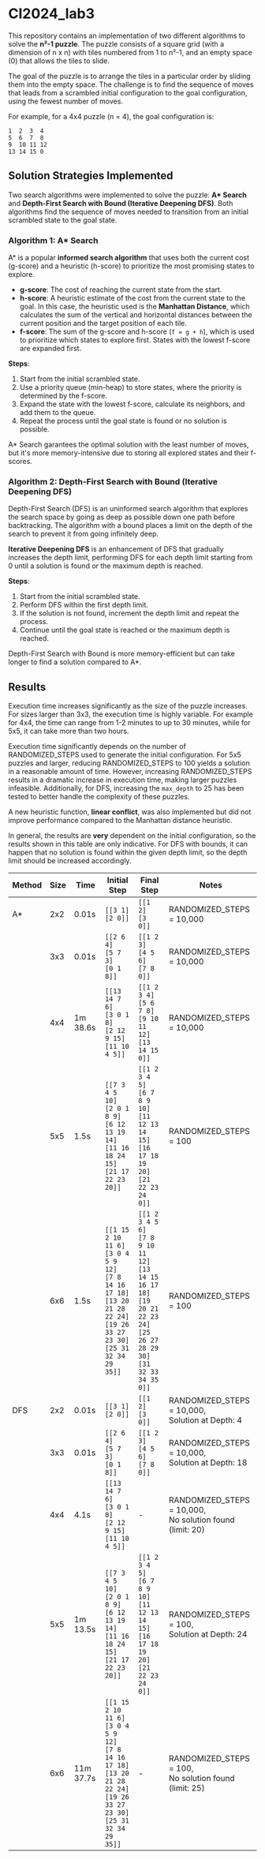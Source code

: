 # CI2024_lab3
This repository contains an implementation of two different algorithms to solve the **n²-1 puzzle**. The puzzle consists of a square grid (with a dimension of n x n) with tiles numbered from 1 to n²-1, and an empty space (0) that allows the tiles to slide.

The goal of the puzzle is to arrange the tiles in a particular order by sliding them into the empty space. The challenge is to find the sequence of moves that leads from a scrambled initial configuration to the goal configuration, using the fewest number of moves.

For example, for a 4x4 puzzle (n = 4), the goal configuration is:

  ```
  1  2  3  4
  5  6  7  8
  9  10 11 12
  13 14 15 0
  ```

## Solution Strategies Implemented

Two search algorithms were implemented to solve the puzzle: **A\* Search** and **Depth-First Search with Bound (Iterative Deepening DFS)**. Both algorithms find the sequence of moves needed to transition from an initial scrambled state to the goal state.

### Algorithm 1: A* Search
A* is a popular **informed search algorithm** that uses both the current cost (g-score) and a heuristic (h-score) to prioritize the most promising states to explore. 

- **g-score**: The cost of reaching the current state from the start.
- **h-score**: A heuristic estimate of the cost from the current state to the goal. In this case, the heuristic used is the **Manhattan Distance**, which calculates the sum of the vertical and horizontal distances between the current position and the target position of each tile.
- **f-score**: The sum of the g-score and h-score (`f = g + h`), which is used to prioritize which states to explore first. States with the lowest f-score are expanded first.

**Steps**:
1. Start from the initial scrambled state.
2. Use a priority queue (min-heap) to store states, where the priority is determined by the f-score.
3. Expand the state with the lowest f-score, calculate its neighbors, and add them to the queue.
4. Repeat the process until the goal state is found or no solution is possible.


A* Search garantees the optimal solution with the least number of moves, but it's more memory-intensive due to storing all explored states and their f-scores.

### Algorithm 2: Depth-First Search with Bound (Iterative Deepening DFS)
Depth-First Search (DFS) is an uninformed search algorithm that explores the search space by going as deep as possible down one path before backtracking. The algorithm with a bound places a limit on the depth of the search to prevent it from going infinitely deep.

**Iterative Deepening DFS** is an enhancement of DFS that gradually increases the depth limit, performing DFS for each depth limit starting from 0 until a solution is found or the maximum depth is reached.

**Steps**:
1. Start from the initial scrambled state.
2. Perform DFS within the first depth limit.
3. If the solution is not found, increment the depth limit and repeat the process.
4. Continue until the goal state is reached or the maximum depth is reached.

Depth-First Search with Bound is more memory-efficient but can take longer to find a solution compared to A*.

## Results
Execution time increases significantly as the size of the puzzle increases. For sizes larger than 3x3, the execution time is highly variable. For example for 4x4, the time can range from 1-2 minutes to up to 30 minutes, while for 5x5, it can take more than two hours. 

Execution time significantly depends on the number of RANDOMIZED_STEPS used to generate the initial configuration. For 5x5 puzzles and larger, reducing RANDOMIZED_STEPS to 100 yields a solution in a reasonable amount of time. However, increasing RANDOMIZED_STEPS results in a dramatic increase in execution time, making larger puzzles infeasible. Additionally, for DFS, increasing the `max_depth` to 25 has been tested to better handle the complexity of these puzzles. 

A new heuristic function, **linear conflict**, was also implemented but did not improve performance compared to the Manhattan distance heuristic.

In general, the results are **very** dependent on the initial configuration, so the results shown in this table are only indicative. For DFS with bounds, it can happen that no solution is found within the given depth limit, so the depth limit should be increased accordingly.

| Method | Size | Time         | Initial Step                                                                                                   | Final Step                                                                                                     | Notes                                        |
|--------|------|--------------|----------------------------------------------------------------------------------------------------------------|----------------------------------------------------------------------------------------------------------------|----------------------------------------------|
| A*     | 2x2  | 0.01s        | `[[3 1]` <br> `[2 0]]`                                                                                        | `[[1 2]` <br> `[3 0]]`                                                                                        | RANDOMIZED_STEPS = 10,000                    |
|        | 3x3  | 0.01s        | `[[2 6 4]` <br> `[5 7 3]` <br> `[0 1 8]]`                                                                     | `[[1 2 3]` <br> `[4 5 6]` <br> `[7 8 0]]`                                                                     | RANDOMIZED_STEPS = 10,000                    |
|        | 4x4  | 1m 38.6s     | `[[13 14 7 6]` <br> `[3 0 1 8]` <br> `[2 12 9 15]` <br> `[11 10 4 5]]`                                         | `[[1 2 3 4]` <br> `[5 6 7 8]` <br> `[9 10 11 12]` <br> `[13 14 15 0]]`                                         | RANDOMIZED_STEPS = 10,000                    |
|        | 5x5  | 1.5s         | `[[7 3 4 5 10]` <br> `[2 0 1 8 9]` <br> `[6 12 13 19 14]` <br> `[11 16 18 24 15]` <br> `[21 17 22 23 20]]`       | `[[1 2 3 4 5]` <br> `[6 7 8 9 10]` <br> `[11 12 13 14 15]` <br> `[16 17 18 19 20]` <br> `[21 22 23 24 0]]`       | RANDOMIZED_STEPS = 100                       |
|        | 6x6  | 1.5s         | `[[1 15 2 10 11 6]` <br> `[3 0 4 5 9 12]` <br> `[7 8 14 16 17 18]` <br> `[13 20 21 28 22 24]` <br> `[19 26 33 27 23 30]` <br> `[25 31 32 34 29 35]]` | `[[1 2 3 4 5 6]` <br> `[7 8 9 10 11 12]` <br> `[13 14 15 16 17 18]` <br> `[19 20 21 22 23 24]` <br> `[25 26 27 28 29 30]` <br> `[31 32 33 34 35 0]]` | RANDOMIZED_STEPS = 100                       |
| DFS    | 2x2  | 0.01s        | `[[3 1]` <br> `[2 0]]`                                                                                        | `[[1 2]` <br> `[3 0]]`                                                                                        | RANDOMIZED_STEPS = 10,000, <br> Solution at Depth: 4          |
|        | 3x3  | 0.01s        | `[[2 6 4]` <br> `[5 7 3]` <br> `[0 1 8]]`                                                                     | `[[1 2 3]` <br> `[4 5 6]` <br> `[7 8 0]]`                                                                     | RANDOMIZED_STEPS = 10,000,<br> Solution at Depth: 18         |
|        | 4x4  | 4.1s         | `[[13 14 7 6]` <br> `[3 0 1 8]` <br> `[2 12 9 15]` <br> `[11 10 4 5]]`                                         | -                                                                                                              | RANDOMIZED_STEPS = 10,000,<br> No solution found (limit: 20) |
|        | 5x5  | 1m 13.5s     | `[[7 3 4 5 10]` <br> `[2 0 1 8 9]` <br> `[6 12 13 19 14]` <br> `[11 16 18 24 15]` <br> `[21 17 22 23 20]]`       | `[[1 2 3 4 5]` <br> `[6 7 8 9 10]` <br> `[11 12 13 14 15]` <br> `[16 17 18 19 20]` <br> `[21 22 23 24 0]]`       | RANDOMIZED_STEPS = 100, <br> Solution at Depth: 24           |
|        | 6x6  | 11m 37.7s    | `[[1 15 2 10 11 6]` <br> `[3 0 4 5 9 12]` <br> `[7 8 14 16 17 18]` <br> `[13 20 21 28 22 24]` <br> `[19 26 33 27 23 30]` <br> `[25 31 32 34 29 35]]` | -                                                                                                              | RANDOMIZED_STEPS = 100, <br> No solution found (limit: 25)   |

